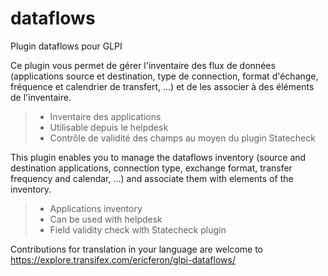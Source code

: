 # dataflows
Plugin dataflows pour GLPI

Ce plugin vous permet de gérer l'inventaire des flux de données (applications source et destination, type de connection, format d'échange, fréquence et calendrier de transfert, ...) et de les associer à des éléments de l'inventaire.
> * Inventaire des applications
> * Utilisable depuis le helpdesk
> * Contrôle de validité des champs au moyen du plugin Statecheck

This plugin enables you to manage the dataflows inventory (source and destination applications, connection type, exchange format, transfer frequency and calendar, ...) and associate them with elements of the inventory.
> * Applications inventory
> * Can be used with helpdesk
> * Field validity check with Statecheck plugin

Contributions for translation in your language are welcome to https://explore.transifex.com/ericferon/glpi-dataflows/
